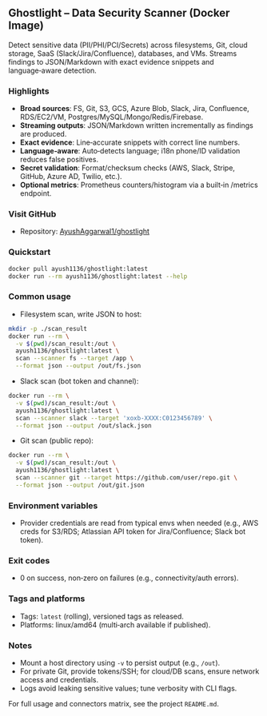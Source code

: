 ## Ghostlight – Data Security Scanner (Docker Image)

Detect sensitive data (PII/PHI/PCI/Secrets) across filesystems, Git, cloud storage, SaaS (Slack/Jira/Confluence), databases, and VMs. Streams findings to JSON/Markdown with exact evidence snippets and language‑aware detection.

### Highlights
- **Broad sources**: FS, Git, S3, GCS, Azure Blob, Slack, Jira, Confluence, RDS/EC2/VM, Postgres/MySQL/Mongo/Redis/Firebase.
- **Streaming outputs**: JSON/Markdown written incrementally as findings are produced.
- **Exact evidence**: Line‑accurate snippets with correct line numbers.
- **Language‑aware**: Auto‑detects language; i18n phone/ID validation reduces false positives.
- **Secret validation**: Format/checksum checks (AWS, Slack, Stripe, GitHub, Azure AD, Twilio, etc.).
- **Optional metrics**: Prometheus counters/histogram via a built‑in /metrics endpoint.

### Visit GitHub
- Repository: [AyushAggarwal1/ghostlight](https://github.com/AyushAggarwal1/ghostlight)

### Quickstart
```bash
docker pull ayush1136/ghostlight:latest
docker run --rm ayush1136/ghostlight:latest --help
```

### Common usage
- Filesystem scan, write JSON to host:
```bash
mkdir -p ./scan_result
docker run --rm \
  -v $(pwd)/scan_result:/out \
  ayush1136/ghostlight:latest \
  scan --scanner fs --target /app \
  --format json --output /out/fs.json
```

- Slack scan (bot token and channel):
```bash
docker run --rm \
  -v $(pwd)/scan_result:/out \
  ayush1136/ghostlight:latest \
  scan --scanner slack --target 'xoxb-XXXX:C0123456789' \
  --format json --output /out/slack.json
```

- Git scan (public repo):
```bash
docker run --rm \
  -v $(pwd)/scan_result:/out \
  ayush1136/ghostlight:latest \
  scan --scanner git --target https://github.com/user/repo.git \
  --format json --output /out/git.json
```

### Environment variables
- Provider credentials are read from typical envs when needed (e.g., AWS creds for S3/RDS; Atlassian API token for Jira/Confluence; Slack bot token).


### Exit codes
- 0 on success, non‑zero on failures (e.g., connectivity/auth errors).

### Tags and platforms
- Tags: `latest` (rolling), versioned tags as released.
- Platforms: linux/amd64 (multi‑arch available if published).

### Notes
- Mount a host directory using `-v` to persist output (e.g., `/out`).
- For private Git, provide tokens/SSH; for cloud/DB scans, ensure network access and credentials.
- Logs avoid leaking sensitive values; tune verbosity with CLI flags.

For full usage and connectors matrix, see the project `README.md`.
